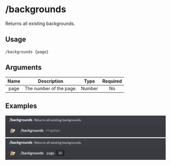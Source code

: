 # /backgrounds

Returns all existing backgrounds.

## Usage

```
/backgrounds {page}
```

## Arguments

| Name | Description             | Type   | Required |
| :--: | :---------------------: | :----: | :------: |
| page | The number of the page. | Number | No       |

## Examples

<img src="../_media/examples/backgrounds-0.png" class="rounded-corners" draggable="false">\
<img src="../_media/examples/backgrounds-1.png" class="rounded-corners" draggable="false">